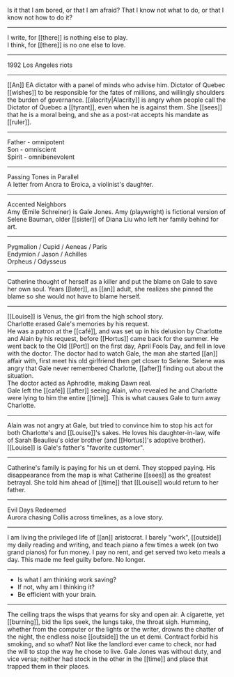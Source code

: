 

Is it that I am bored, or that I am afraid? That I know not what to do, or that I know not how to do it?
- - -
I write, for [[there]] is nothing else to play.  
I think, for [[there]] is no one else to love.
- - - 
1992 Los Angeles riots
- - - 
[[An]] EA dictator with a panel of minds who advise him. Dictator of Quebec [[wishes]] to be responsible for the fates of millions, and willingly shoulders the burden of governance. [[alacrity|Alacrity]] is angry when people call the Dictator of Quebec a [[tyrant]], even when he is against them. She [[sees]] that he is a moral being, and she as a post-rat accepts his mandate as [[ruler]].
- - - 
Father - omnipotent  
Son - omniscient  
Spirit - omnibenevolent
- - -
Passing Tones in Parallel  
A letter from Ancra to Eroica, a violinist's daughter.  
- - -
Accented Neighbors  
Amy (Emile Schreiner) is Gale Jones. Amy (playwright) is fictional version of Selene Bauman, older [[sister]] of Diana Liu who left her family behind for art.  
- - -
Pygmalion / Cupid / Aeneas / Paris  
Endymion / Jason / Achilles  
Orpheus / Odysseus  
- - -
Catherine thought of herself as a killer and put the blame on Gale to save her own soul. Years [[later]], as [[an]] adult, she realizes she pinned the blame so she would not have to blame herself.  
- - -
[[Louise]] is Venus, the girl from the high school story.  
Charlotte erased Gale's memories by his request.  
He was a patron at the [[café]], and was set up in his delusion by Charlotte and Alain by his request, before [[Hortus]] came back for the summer. He went back to the Old [[Port]] on the first day, April Fools Day, and fell in love with the doctor. The doctor had to watch Gale, the man ahe started [[an]] affair with, first meet his old girlfriend then get closer to Selene. Selene was angry that Gale never remembered Charlotte, [[after]] finding out about the situation.  
The doctor acted as Aphrodite, making Dawn real.  
Gale left the [[café]] [[after]] seeing Alain, who revealed he and Charlotte were lying to him the entire [[time]]. This is what causes Gale to turn away Charlotte.  
- - -
Alain was not angry at Gale, but tried to convince him to stop his act for both Charlotte's and [[Louise]]'s sakes. He loves his daughter-in-law, wife of Sarah Beaulieu's older brother (and [[Hortus]]'s adoptive brother). [[Louise]] is Gale's father's "favorite customer".  
- - -
Catherine's family is paying for his un et demi. They stopped paying. His disappearance from the map is what Catherine [[sees]] as the greatest betrayal. She told him ahead of [[time]] that [[Louise]] would return to her father.  
- - -
Evil Days Redeemed  
Aurora chasing Collis across timelines, as a love story.
- - -
I am living the privileged life of [[an]] aristocrat. I barely "work", [[outside]] my daily reading and writing, and teach piano a few times a week (on two grand pianos) for fun money. I pay no rent, and get served two keto meals a day. This made me feel guilty before. No longer.
- - -
- Is what I am thinking work saving?
- If not, why am I thinking it?
- Be efficient with your brain.
-  - -
The ceiling traps the wisps that yearns for sky and open air. A cigarette, yet [[burning]], bid the lips seek, the lungs take, the throat sigh. Humming, whether from the computer or the lights or the writer, drowns the chatter of the night, the endless noise [[outside]] the un et demi. Contract forbid his smoking, and so what? Not like the landlord ever came to check, nor had the will to stop the way he chose to live. Gale Jones was without duty, and vice versa; neither had stock in the other in the [[time]] and place that trapped them in their places.
